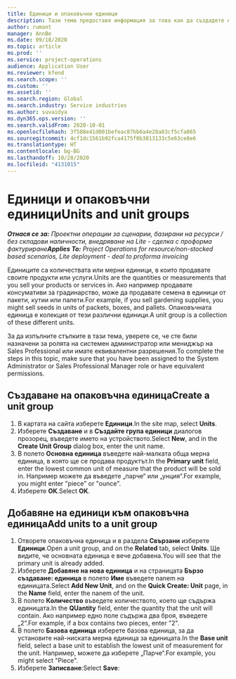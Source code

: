 ```yaml
---
title: Единици и опаковъчни единици
description: Тази тема предоставя информация за това как да създадете единици и групи единици в Dynamics 365 Project Operations.
author: rumant
manager: AnnBe
ms.date: 09/18/2020
ms.topic: article
ms.prod: ''
ms.service: project-operations
audience: Application User
ms.reviewer: kfend
ms.search.scope: ''
ms.custom: ''
ms.assetid: ''
ms.search.region: Global
ms.search.industry: Service industries
ms.author: suvaidya
ms.dyn365.ops.version: ''
ms.search.validFrom: 2020-10-01
ms.openlocfilehash: 3f588e41d001befeac87bb6a4e28a83cf5cfa865
ms.sourcegitcommit: 4cf1dc1561b92fca4175f0b3813133c5e63ce8e6
ms.translationtype: HT
ms.contentlocale: bg-BG
ms.lasthandoff: 10/28/2020
ms.locfileid: "4131015"
---
```

# <a name="units-and-unit-groups"></a><span data-ttu-id="67f3a-103">Единици и опаковъчни единици</span><span class="sxs-lookup"><span data-stu-id="67f3a-103">Units and unit groups</span></span>

<span data-ttu-id="67f3a-104">_**Отнася се за:** Проектни операции за сценарии, базирани на ресурси / без складови наличности, внедряване на Lite - сделка с проформа фактуриране_</span><span class="sxs-lookup"><span data-stu-id="67f3a-104">_**Applies To:** Project Operations for resource/non-stocked based scenarios, Lite deployment - deal to proforma invoicing_</span></span>

<span data-ttu-id="67f3a-105">Единиците са количествата или мерни единици, в които продавате своите продукти или услуги.</span><span class="sxs-lookup"><span data-stu-id="67f3a-105">Units are the quantities or measurements that you sell your products or services in.</span></span> <span data-ttu-id="67f3a-106">Ако например продавате консумативи за градинарство, може да продавате семена в единици от пакети, кутии или палети.</span><span class="sxs-lookup"><span data-stu-id="67f3a-106">For example, if you sell gardening supplies, you might sell seeds in units of packets, boxes, and pallets.</span></span> <span data-ttu-id="67f3a-107">Опаковъчната единица е колекция от тези различни единици.</span><span class="sxs-lookup"><span data-stu-id="67f3a-107">A unit group is a collection of these different units.</span></span>

<span data-ttu-id="67f3a-108">За да изпълните стъпките в тази тема, уверете се, че сте били назначени за ролята на системен администратор или мениджър на Sales Professional или имате еквивалентни разрешения.</span><span class="sxs-lookup"><span data-stu-id="67f3a-108">To complete the steps in this topic, make sure that you have been assigned to the System Administrator or Sales Professional Manager role or have equivalent permissions.</span></span>

## <a name="create-a-unit-group"></a><span data-ttu-id="67f3a-109">Създаване на опаковъчна единица</span><span class="sxs-lookup"><span data-stu-id="67f3a-109">Create a unit group</span></span>

1. <span data-ttu-id="67f3a-110">В картата на сайта изберете **Единици**.</span><span class="sxs-lookup"><span data-stu-id="67f3a-110">In the site map, select **Units**.</span></span>
2. <span data-ttu-id="67f3a-111">Изберете **Създаване** и в **Създайте група единици** диалогов прозорец, въведете името на устройството.</span><span class="sxs-lookup"><span data-stu-id="67f3a-111">Select **New**, and in the **Create Unit Group** dialog box, enter the unit name.</span></span>
3. <span data-ttu-id="67f3a-112">В полето **Основна единица** въведете най-малката обща мерна единица, в която ще се продава продуктът.</span><span class="sxs-lookup"><span data-stu-id="67f3a-112">In the **Primary unit** field, enter the lowest common unit of measure that the product will be sold in.</span></span> <span data-ttu-id="67f3a-113">Например можете да въведете „парче“ или „унция“.</span><span class="sxs-lookup"><span data-stu-id="67f3a-113">For example, you might enter "piece" or "ounce".</span></span>
4. <span data-ttu-id="67f3a-114">Изберете **OK**.</span><span class="sxs-lookup"><span data-stu-id="67f3a-114">Select **OK**.</span></span>

## <a name="add-units-to-a-unit-group"></a><span data-ttu-id="67f3a-115">Добавяне на единици към опаковъчна единица</span><span class="sxs-lookup"><span data-stu-id="67f3a-115">Add units to a unit group</span></span>

1. <span data-ttu-id="67f3a-116">Отворете опаковъчна единица и в раздела **Свързани** изберете **Единици**.</span><span class="sxs-lookup"><span data-stu-id="67f3a-116">Open a unit group, and on the **Related** tab, select **Units**.</span></span> <span data-ttu-id="67f3a-117">Ще видите, че основната единица е вече добавена.</span><span class="sxs-lookup"><span data-stu-id="67f3a-117">You will see that the primary unit is already added.</span></span>
2. <span data-ttu-id="67f3a-118">Изберете **Добавяне на нова единица** и на страницата **Бързо създаване: единица** в полето **Име** въведете nanem на единицата.</span><span class="sxs-lookup"><span data-stu-id="67f3a-118">Select **Add New Unit**, and on the **Quick Create: Unit** page, in the **Name** field, enter the nanem of the unit.</span></span>
3. <span data-ttu-id="67f3a-119">В полето **Количество** въведете количеството, което ще съдържа единицата.</span><span class="sxs-lookup"><span data-stu-id="67f3a-119">In the **QUantity** field, enter the quantity that the unit will contain.</span></span> <span data-ttu-id="67f3a-120">Ако например едно поле съдържа два броя, въведете „2“.</span><span class="sxs-lookup"><span data-stu-id="67f3a-120">For example, if a box contains two pieces, enter "2".</span></span> 
4. <span data-ttu-id="67f3a-121">В полето **Базова единица** изберете базова единица, за да установите най-ниската мерна единица за единицата.</span><span class="sxs-lookup"><span data-stu-id="67f3a-121">In the **Base unit** field, select a base unit to establish the lowest unit of measurement for the unit.</span></span> <span data-ttu-id="67f3a-122">Например, можете да изберете „Парче“.</span><span class="sxs-lookup"><span data-stu-id="67f3a-122">For example, you might select "Piece".</span></span>
5. <span data-ttu-id="67f3a-123">Изберете **Записване**:</span><span class="sxs-lookup"><span data-stu-id="67f3a-123">Select **Save**:</span></span>
